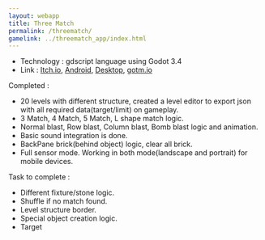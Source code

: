 ```yaml
---
layout: webapp
title: Three Match
permalink: /threematch/
gamelink: ../threematch_app/index.html
---
```


  -  Technology : gdscript language using Godot 3.4
  -  Link : [Itch.io](https://itsabhiaryan.itch.io/match-madness), [Android](http://bit.ly/2fLbCUo), [Desktop](http://bit.ly/2fefbWM), [gotm.io](https://gotm.io/itsabhiaryan/threematch)

 
Completed :
 
- 20 levels with different structure, created a level editor to export json with all required data(target/limit) on gameplay.
- 3 Match, 4 Match, 5 Match, L shape match logic.
- Normal blast, Row blast, Column blast, Bomb blast logic and animation. 
- Basic sound integration is done.
- BackPane brick(behind object) logic, clear all brick.
- Full sensor mode. Working in both mode(landscape and portrait) for mobile devices.
 
Task to complete :

- Different fixture/stone logic.
- Shuffle if no match found.
- Level structure border.
- Special object creation logic.
- Target